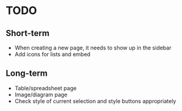 TODO
====

Short-term
----------
- When creating a new page, it needs to show up in the sidebar
- Add icons for lists and embed

Long-term
---------
- Table/spreadsheet page
- Image/diagram page
- Check style of current selection and style buttons appropriately
